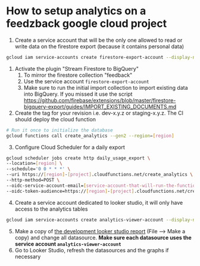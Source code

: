# How to setup analytics on a feedzback google cloud project
1. Create a service account that will be the only one allowed to read or write data on the firestore export (because it contains personal data)
```bash
gcloud iam service-accounts create firestore-export-account --display-name="Service account to read or write on the firestore export"
```
1. Activate the plugin "Stream Firestore to BigQuery"
    1. To mirror the firestore collection "feedback"
    2. Use the service account `firestore-export-account`
    2. Make sure to run the initial import collection to import existing data into BigQuery. If you missed it use the script https://github.com/firebase/extensions/blob/master/firestore-bigquery-export/guides/IMPORT_EXISTING_DOCUMENTS.md
2. Create the tag for your revision i.e. dev-x.y.z or staging-x.y.z. The CI should deploy the cloud function 
```bash
# Run it once to initialize the database
gcloud functions call create_analytics --gen2 --region=[region]
```
3. Configure Cloud Scheduler for a daily export
```bash
gcloud scheduler jobs create http daily_usage_export \
--location=[region] \
--schedule='0 0 * * *' \
--uri https://[region]-[project].cloudfunctions.net/create_analytics \
--http-method=POST \
--oidc-service-account-email=[service-account-that-will-run-the-function] \
--oidc-token-audience=https://[region]-[project].cloudfunctions.net/create_analytics
```  
4. Create a service account dedicated to looker studio, it will only have access to the analytics tables
```bash
gcloud iam service-accounts create analytics-viewer-account --display-name="Service account dedicated to looker studio to allow it to read"
```
5. Make a copy of [the development looker studio report](https://lookerstudio.google.com/s/mZFWci2C24Q) (File --> Make a copy) and change all datasource. **Make sure each datasource uses the service account `analytics-viewer-account`**
5. Go to Looker Studio, refresh the datasources and the graphs if necessary
